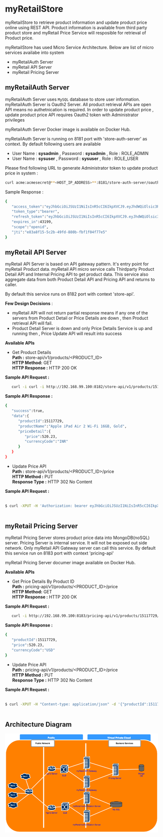 # myRetailStore
myRetailStore to retrieve product information and update product price online using REST API. Product information is available
from third party product store and myRetail Price Service will resposible for retrieval of Product price.

myRetailStore has used Micro Service Architecture. Below are list of micro services availabe into system
* myRetailAuth Server
* myRetail API Server
* myRetail Pricing Server

## myRetailAuth Server
   myRetailAuth Server uses `MySQL` database to store user information. myRetailAuth Server is Oauth2 Server. All product retrieval 
APIs are open API means no authetnication is required. In order to update product price , update product price API requires Oauth2
token with Administrator privileges

myRetailAuth Server Docker image is available on Docker Hub.

myRetailAuth Server is running on 8181 port with 'store-auth-server' as context. By default following users are available 
* User Name : **sysadmin** , Password : **sysadmin** , Role : ROLE_ADMIN
* User Name : **sysuser** , Password : **sysuser** , Role : ROLE_USER

Please find following URL to generate Administrator token to update product price in system :

```sh
curl acme:acmesecret@**<HOST_IP_ADDRESS>**:8181/store-auth-server/oauth/token -d grant_type=password -d username=sysadmin -d password=sysadmin
```
Sample Response : 

```sh
{
   "access_token":"eyJhbGciOiJSUzI1NiIsInR5cCI6IkpXVCJ9.eyJhdWQiOlsic3RvcmUtb2F1dGgyLXJlc291cmNlIl0sInVzZXJfbmFtZSI6InN5c2FkbWluIiwic2NvcGUiOlsib3BlbmlkIl0sImV4cCI6MTQ3NjY4NjU4OCwiYXV0aG9yaXRpZXMiOlsiUk9MRV9BRE1JTiJdLCJqdGkiOiJlODNhOGYxNS01YzJiLTQ5ZmQtODgwYi1mYmYxZjA0Zjc3ZTUiLCJjbGllbnRfaWQiOiJhY21lIn0.mAG6A8oQex3okyJmiwy7TQwRJ1TG3JYbOThX3qpWcSJRgd-tNUYtSMuk0N2fS_khGQ08fHEfNePb7DoivQsPDk7ioHz7ROuyMAVbnf9pGPeuScXkxy6A3DmTHn7-LzIlMlv7rgBLAsHiSMm966VH427IJcmGYew7h3Lf3X4UVP_zvZSoqvxgKEfK7fBYG5ntHqHa7xWRfICygedWul-cLAZQvo3JU89Nt87foO0U0uacpHqBK8yeHXWuZAVOHnkb84NeE_FiN5lxVHKcE8d4J2xeCcaqY5ECS3AtgaPG24GPSdaXfH6RiJkeDOQXmHAVzgsvmQTaKVRk_Crrx9XqXw",
   "token_type":"bearer",
   "refresh_token":"eyJhbGciOiJSUzI1NiIsInR5cCI6IkpXVCJ9.eyJhdWQiOlsic3RvcmUtb2F1dGgyLXJlc291cmNlIl0sInVzZXJfbmFtZSI6InN5c2FkbWluIiwic2NvcGUiOlsib3BlbmlkIl0sImF0aSI6ImU4M2E4ZjE1LTVjMmItNDlmZC04ODBiLWZiZjFmMDRmNzdlNSIsImV4cCI6MTQ3OTA1OTM1OCwiYXV0aG9yaXRpZXMiOlsiUk9MRV9BRE1JTiJdLCJqdGkiOiJlYjlkYmU5OC03M2E0LTQxNDUtODNhZi02Y2EyNmY2Zjc1ZjAiLCJjbGllbnRfaWQiOiJhY21lIn0.UibOlJ79qP_Qo20cyvHJE8mxxjaT_n1QyFRitt9il8uvVlvZFkxpz4u_1Rzb77RsbDbUNHp4DYrKMw-6ccghYW0t49MF7tKhjPHspsViCd0xbsepOBh_y8AYjurKGjrhxb4en6tctFY0bjIiFJzAeG19bV_HynRUMDUHkBRGzHD30vh5cjfubLxl0tKnFDQvFiaAIJI5thnOw0KMt_N8Wlz_OuwRcqdupZ9QK-IjHHO5eNHwpRGKmI3eLGxDsrQZ0emyLP3liY_1B-edFhHBAHEZ451y5zSbOTtSXLRTsY010UbGzLVZUG986CpdE4XZEkCYrLpDIRLp4YX8mMEfoA",
   "expires_in":43199,
   "scope":"openid",
   "jti":"e83a8f15-5c2b-49fd-880b-fbf1f04f77e5"
}
```

## myRetail API Server
  myRetail API Server is based on API gateway pattern. It's entry point for myRetail Product data. myRetail API micro service 
  calls Thirdparty Product Detail API and Internal Pricing API to get product data. This service also aggregate data from both 
  Product Detail API and Pricing API and returns to caller.
  
  By default this service runs on 8182 port with context 'store-api'. 
  
**Few Design Decisions** :
* myRetail API will not return partial response means if any one of the servers from Product Detail or Price Details are down , then Product retrieval API will fail. 
* Product Detail Server is down and only Price Details Service is up and running then , Price Update API will result 
  into success
  
**Available APIs** <br>
* Get Product Details <br>
**Path :** store-api/v1/products/<PRODUCT_ID> <br>
**HTTP Method:** GET<br>
**HTTP Response :** HTTP 200 OK<br>

**Sample API Request :**
```sh
   curl -i curl -i http://192.168.99.100:8182/store-api/v1/products/15117729
```
**Sample API Response :** 
```sh
{
   "success":true,
   "data":{
      "productId":15117729,
      "productName":"Apple iPad Air 2 Wi-Fi 16GB, Gold",
      "priceDetail":{
         "price":520.23,
         "currencyCode":"INR"
      }
   }
}
```
* Update Price API <br>
**Path :** store-api/v1/products/<PRODUCT_ID>/price<br>
**HTTP Method :** PUT<br>
**Response Type :** HTTP 302 No Content<br>

**Sample API Request :**
```sh

$ curl -XPUT -H 'Authorization: bearer eyJhbGciOiJSUzI1NiIsInR5cCI6IkpXVCJ9.eyJhdWQiOlsic3RvcmUtb2F1dGgyLXJlc291cmNlIl0sInVzZXJfbmFtZSI6InN5c2FkbWluIiwic2NvcGUiOlsib3BlbmlkIl0sImV4cCI6MTQ3NjY4NjU4OCwiYXV0aG9yaXRpZXMiOlsiUk9MRV9BRE1JTiJdLCJqdGkiOiJlODNhOGYxNS01YzJiLTQ5ZmQtODgwYi1mYmYxZjA0Zjc3ZTUiLCJjbGllbnRfaWQiOiJhY21lIn0.mAG6A8oQex3okyJmiwy7TQwRJ1TG3JYbOThX3qpWcSJRgd-tNUYtSMuk0N2fS_khGQ08fHEfNePb7DoivQsPDk7ioHz7ROuyMAVbnf9pGPeuScXkxy6A3DmTHn7-LzIlMlv7rgBLAsHiSMm966VH427IJcmGYew7h3Lf3X4UVP_zvZSoqvxgKEfK7fBYG5ntHqHa7xWRfICygedWul-cLAZQvo3JU89Nt87foO0U0uacpHqBK8yeHXWuZAVOHnkb84NeE_FiN5lxVHKcE8d4J2xeCcaqY5ECS3AtgaPG24GPSdaXfH6RiJkeDOQXmHAVzgsvmQTaKVRk_Crrx9XqXw' -H "Content-type: application/json" -d '{"productId":15117729,"price":520.23,"currencyCode":"INR"}' 'http://192.168.99.100:8182/store-api/v1/products/15117729/price'
 
```

## myRetail Pricing Server

myRetail Pricing Server stores product price data into MongoDB(noSQL) server. Pricing Server is internal service. It will not be exposed out side network. Only myRetail API Gateway server can call this service. By default this service run on 8183 port
with context 'pricing-api'

myRetail Pricing Server documer image available on Docker Hub. 

**Available APIs** <br>
* Get Price Details  By Product ID<br>
**Path :** pricing-api/v1/products/<PRODUCT_ID>/price <br>
**HTTP Method:** GET<br>
**HTTP Response :** HTTP 200 OK<br>

**Sample API Request :**
```sh
   curl -i http://192.168.99.100:8183/pricing-api/v1/products/15117729/price
```
**Sample API Response :** 
```sh
{
   "productId":15117729,
   "price":520.23,
   "currencyCode":"USD"
} 
```
* Update Price API <br>
**Path :** pricing-api/v1/products/<PRODUCT_ID>/price<br>
**HTTP Method :** PUT<br>
**Response Type :** HTTP 302 No Content<br>

**Sample API Request :**

```sh

$ curl -XPUT -H "Content-type: application/json" -d '{"productId":15117729,"price":45.23,"currencyCode":"INR"}' 'http://192.168.99.100:8183/pricing-api/v1/products/15117729/price'
 
```

## Architecture Diagram 
![myimage-alt-tag](https://github.com/hpatel-git/myRetailStore/blob/develop/docs/architecture_diagram.png)
